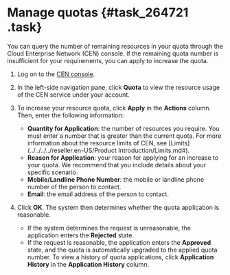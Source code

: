 # Manage quotas {#task_264721 .task}

You can query the number of remaining resources in your quota through the Cloud Enterprise Network \(CEN\) console. If the remaining quota number is insufficient for your requirements, you can apply to increase the quota.

1.  Log on to the [CEN console](https://partners-intl.console.aliyun.com/#/cbn).
2.  In the left-side navigation pane, click **Quota** to view the resource usage of the CEN service under your account.
3.  To increase your resource quota, click **Apply** in the **Actions** column. Then, enter the following information: 

    -   **Quantity for Application**: the number of resources you require. You must enter a number that is greater than the current quota. For more information about the resource limits of CEN, see [Limits](../../../../reseller.en-US/Product Introduction/Limits.md#).
    -   **Reason for Application**: your reason for applying for an increase to your quota. We recommend that you include details about your specific scenario.
    -   **Mobile/Landline Phone Number**: the mobile or landline phone number of the person to contact.
    -   **Email**: the email address of the person to contact.
4.  Click **OK**. The system then determines whether the quota application is reasonable.

    -   If the system determines the request is unreasonable, the application enters the **Rejected** state.
    -   If the request is reasonable, the application enters the **Approved** state, and the quota is automatically upgraded to the applied quota number.
    To view a history of quota applications, click **Application History** in the **Application History** column.



